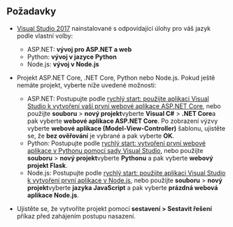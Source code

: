 ## <a name="prerequisites"></a>Požadavky

* [Visual Studio 2017](https://visualstudio.microsoft.com/downloads/?utm_medium=microsoft&utm_source=docs.microsoft.com&utm_campaign=button+cta&utm_content=download+vs2017) nainstalované s odpovídající úlohy pro váš jazyk podle vlastní volby:
  * ASP.NET: **vývoj pro ASP.NET a web**
  * Python: **vývoj v jazyce Python**
  * Node.js: **vývoj v Node.js**

* Projekt ASP.NET Core, .NET Core, Python nebo Node.js. Pokud ještě nemáte projekt, vyberte níže uvedené možnosti:
  * ASP.NET: Postupujte podle [rychlý start: použijte aplikaci Visual Studio k vytvoření vaší první webové aplikace ASP.NET Core](../../ide/quickstart-aspnet-core.md), nebo použijte **souboru** > **nový projekt**vyberte  **Visual C#** > **.NET Core**a pak vyberte **webové aplikace ASP.NET Core**. Po zobrazení výzvy vyberte **webové aplikace (Model-View-Controller)** šablonu, ujistěte se, že **bez ověřování** je vybrané a pak vyberte **OK**.
  * Python: Postupujte podle [rychlý start: vytvoření první webové aplikace v Pythonu pomocí sady Visual Studio](../../ide/quickstart-python.md), nebo použijte **souboru** > **nový projekt**vyberte **Pythonu** a pak vyberte **webový projekt Flask**.
  * Node.js: Postupujte podle [rychlý start: použijte aplikaci Visual Studio k vytvoření první aplikace v Node.js](../../ide/quickstart-nodejs.md), nebo použijte **souboru** > **nový projekt**vyberte **jazyka JavaScript** a pak vyberte **prázdná webová aplikace Node.js**.

* Ujistěte se, že vytvoříte projekt pomocí **sestavení > Sestavit řešení** příkaz před zahájením postupu nasazení.